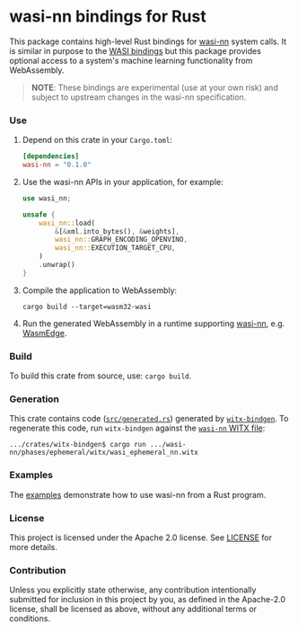# wasi-nn bindings for Rust

This package contains high-level Rust bindings for [wasi-nn] system calls. It is similar in purpose
to the [WASI bindings] but this package provides optional access to a system's machine learning
functionality from WebAssembly.

[wasi-nn]: https://github.com/WebAssembly/wasi-nn
[WASI bindings]: https://github.com/bytecodealliance/wasi

> __NOTE__: These bindings are experimental (use at your own risk) and subject to upstream changes
> in the wasi-nn specification.


### Use

1. Depend on this crate in your `Cargo.toml`:
    ```toml
    [dependencies]
    wasi-nn = "0.1.0"
    ```

2. Use the wasi-nn APIs in your application, for example:
    ```rust
    use wasi_nn;

    unsafe {
        wasi_nn::load(
            &[&xml.into_bytes(), &weights],
            wasi_nn::GRAPH_ENCODING_OPENVINO,
            wasi_nn::EXECUTION_TARGET_CPU,
        )
        .unwrap()
    }
    ```

3. Compile the application to WebAssembly:
    ```shell script
    cargo build --target=wasm32-wasi
    ```

4. Run the generated WebAssembly in a runtime supporting [wasi-nn], e.g. [WasmEdge].

[WasmEdge]: https://wasmedge.org/


### Build

To build this crate from source, use: `cargo build`.


### Generation

This crate contains code ([`src/generated.rs`](src/generated.rs)) generated by
[`witx-bindgen`](https://github.com/bytecodealliance/wasi/tree/main/crates/witx-bindgen). To
regenerate this code, run `witx-bindgen` against the [`wasi-nn` WITX
file](https://github.com/WebAssembly/wasi-nn/blob/master/phases/ephemeral/witx/wasi_ephemeral_nn.witx):

```shell script
.../crates/witx-bindgen$ cargo run .../wasi-nn/phases/ephemeral/witx/wasi_ephemeral_nn.witx
```


### Examples

The [examples] demonstrate how to use wasi-nn from a Rust program.

[examples]: examples


### License

This project is licensed under the Apache 2.0 license. See [LICENSE] for more details.

[LICENSE]: ../LICENSE


### Contribution

Unless you explicitly state otherwise, any contribution intentionally submitted for inclusion in
this project by you, as defined in the Apache-2.0 license, shall be licensed as above, without any
additional terms or conditions.
